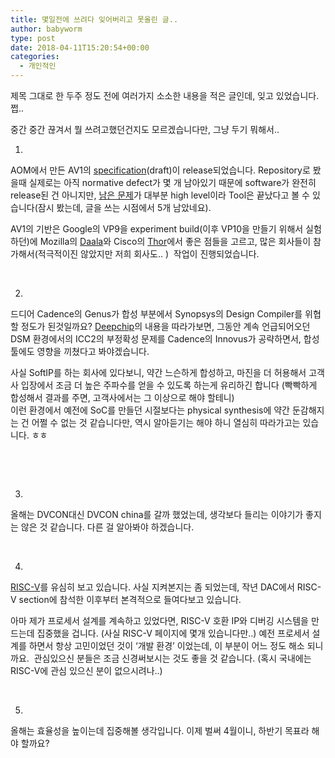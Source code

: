```yaml
---
title: 몇일전에 쓰려다 잊어버리고 못올린 글..
author: babyworm
type: post
date: 2018-04-11T15:20:54+00:00
categories:
  - 개인적인
---
```

제목 그대로 한 두주 정도 전에 여러가지 소소한 내용을 적은 글인데, 잊고 있었습니다. 쩝..

중간 중간 끊겨서 뭘 쓰려고했던건지도 모르겠습니다만, 그냥 두기 뭐해서..

1.

AOM에서 만든 AV1의 [specification][1](draft)이 release되었습니다. Repository로 봤을때 실제로는 아직 normative defect가 몇 개 남아있기 때문에 software가 완전히 release된 건 아니지만, [남은 문제][2]가 대부분 high level이라 Tool은 끝났다고 볼 수 있습니다(잠시 봤는데, 글을 쓰는 시점에서 5개 남았네요).

AV1의 기반은 Google의 VP9을 experiment build(이후 VP10을 만들기 위해서 실험하던)에 Mozilla의 [Daala][3]와 Cisco의 [Thor][4]에서 좋은 점들을 고르고, 많은 회사들이 참가해서(적극적이진 않았지만 저희 회사도.. )  작업이 진행되었습니다.

 

2.

드디어 Cadence의 Genus가 합성 부분에서 Synopsys의 Design Compiler를 위협할 정도가 된것일까요? [Deepchip][5]의 내용을 따라가보면, 그동안 계속 언급되어오던 DSM 환경에서의 ICC2의 부정확성 문제를 Cadence의 Innovus가 공략하면서, 합성툴에도 영향을 끼쳤다고 봐야겠습니다.

사실 SoftIP를 하는 회사에 있다보니, 약간 느슨하게 합성하고, 마진을 더 허용해서 고객사 입장에서 조금 더 높은 주파수를 얻을 수 있도록 하는게 유리하긴 합니다 (빡빡하게 합성해서 결과를 주면, 고객사에서는 그 이상으로 해야 할테니)<br>
이런 환경에서 예전에 SoC를 만들던 시절보다는 physical synthesis에 약간 둔감해지는 건 어쩔 수 없는 것 같습니다만, 역시 알아듣기는 해야 하니 열심히 따라가고는 있습니다. ㅎㅎ

 

 

3.

올해는 DVCON대신 DVCON china를 갈까 했었는데, 생각보다 들리는 이야기가 좋지는 않은 것 같습니다. 다른 걸 알아봐야 하겠습니다.

 

4.

[RISC-V][6]를 유심히 보고 있습니다. 사실 지켜본지는 좀 되었는데, 작년 DAC에서 RISC-V section에 참석한 이후부터 본격적으로 들여다보고 있습니다.

아마 제가 프로세서 설계를 계속하고 있었다면, RISC-V 호환 IP와 디버깅 시스템을 만드는데 집중했을 겁니다. (사실 RISC-V 페이지에 몇개 있습니다만..) 예전 프로세서 설계를 하면서 항상 고민이었던 것이 ‘개발 환경’ 이었는데, 이 부분이 어느 정도 해소 되니까요.  관심있으신 분들은 조금 신경써보시는 것도 좋을 것 같습니다. (혹시 국내에는 RISC-V에 관심 있으신 분이 없으시려나..)

 

5.

올해는 효율성을 높이는데 집중해볼 생각입니다. 이제 벌써 4월이니, 하반기 목표라 해야 할까요?

 [1]: https://github.com/AOMediaCodec/av1-spec/blob/master/docs/av1-spec.pdf
 [2]: https://bugs.chromium.org/p/aomedia/issues/list?can=2&q=Hotlist%3DAV1-Normative
 [3]: https://wiki.xiph.org/Daala
 [4]: https://en.wikipedia.org/wiki/Thor_(video_codec)
 [5]: http://www.deepchip.com/items/0582-01.html
 [6]: https://riscv.org/